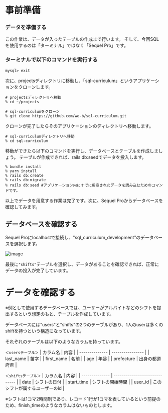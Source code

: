 # 事前準備

### データを準備する

この作業は、データが入ったテーブルの作成まで行います。
そして、今回SQLを使用するのは「ターミナル」ではなく「Sequel Pro」です。

###  ターミナルで以下のコマンドを実行する

```ターミナル（MySQL）
mysql> exit
```

次に、projectsディレクトリに移動し、「sql-curriculum」というアプリケーションをクローンします。

```ターミナル
# projectsディレクトリへ移動
% cd ~/projects

# sql-curriculumをクローン
% git clone https://github.com/we-b/sql-curriculum.git
```

クローンが完了したらそのアプリケーションのディレクトリへ移動します。

```ターミナル
# sql-curriculumディレクトリへ移動
% cd sql-curriculum
```

移動ができたら以下のコマンドを実行し、データベースとテーブルを作成しましょう。
テーブルが作成できれば、rails db:seedでデータを投入します。

```ターミナル
% bundle install
% yarn install
% rails db:create
% rails db:migrate
% rails db:seed #アプリケーション内にすでに用意されたデータを読み込むためのコマンドです。
```

以上でデータを用意する作業は完了です。次に、Sequel Proからデータベースを確認してみます。

## データベースを確認する

Sequel Proにlocalhostで接続し、"sql_curriculum_development"のデータベースを選択します。

![image](https://github.com/koharayuki/til/assets/132040884/f37ace48-64eb-4aab-9e5f-154178fb9a03)


最後に`"shifts"`テーブルを選択し、データがあることを確認できれば、正常にデータの投入が完了しています。


# データを確認する

※例として使用するデータベースでは、ユーザーがアルバイトなどのシフトを提出するという想定のもと、テーブルを作成しています。

データベースには"users"と"shifts"の2つのテーブルがあり、1人のuserは多くのshiftを持つという構造になっています。

それぞれのテーブルは以下のようなカラムを持っています。

`＜usersテーブル＞`
| カラム名	       | 内容              |
| -------------- | ---------------- |
| last_name      | 苗字              |
| first_name	   | 名前              |
| age            | 年齢              |
| prefecture     | 出身の都道府県      |

`＜shiftsテーブル＞`
| カラム名	       | 内容                          |
| -------------- | ----------------------------- |
| date           | シフトの日付                     |
| start_time	   | シフトの開始時間                  |
| user_id        | このシフトが属するユーザーのid       |

※シフトは1コマ2時間制であり、レコード1行が1コマを表しているという前提のため、finish_timeのようなカラムはないものとします。























